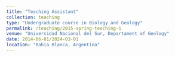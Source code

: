 ```yaml
---
title: "Teaching Assistant"
collection: teaching
type: "Undergraduate course in Biology and Geology"
permalink: /teaching/2015-spring-teaching-1
venue: "Universidad Nacional del Sur, Departament of Geology"
date: 2014-06-01/2024-03-01
location: "Bahia Blanca, Argentina"
---
```

